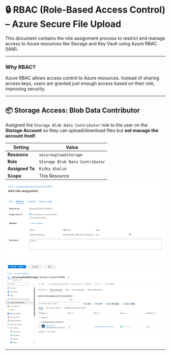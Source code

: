 # 🔒 RBAC (Role-Based Access Control) – Azure Secure File Upload

This document contains the role assignment process to restrict and manage access to Azure resources like Storage and Key Vault using Azure RBAC (IAM).

---

### Why RBAC?

Azure RBAC allows access control to Azure resources. Instead of sharing access keys, users are granted *just enough* access based on their role, improving security.

---

## 📦 Storage Access: Blob Data Contributor

Assigned the `Storage Blob Data Contributor` role to the user on the **Storage Account** so they can upload/download files but **not manage the account itself**.

| Setting        | Value                         |
|----------------|-------------------------------|
| **Resource**   | `secureuploadstorage`         |
| **Role**       | `Storage Blob Data Contributor` |
| **Assigned To**| `Ridha Khalid`                |
| **Scope**      | This Resource                 |

![Role assigning](../screenshots/rbac-role-assignment.png)
![Blob IAM Role](../screenshots/blob-iam.png)


---

